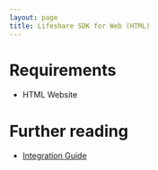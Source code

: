 ```yaml
---
layout: page
title: Lifeshare SDK for Web (HTML)
---
```


# Requirements

* HTML Website

# Further reading
* [Integration Guide](/docs/web_integration/)
